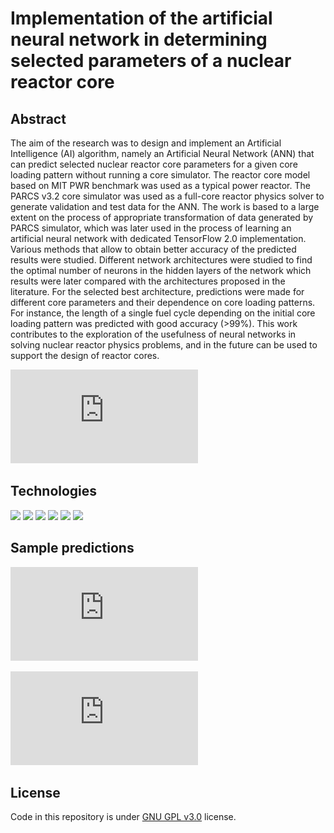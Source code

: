 # Implementation of the artificial neural network in determining selected parameters of a nuclear reactor core

## Abstract
The aim of the research was to design and implement an Artificial Intelligence (AI) algorithm, namely an Artificial Neural Network (ANN) that can predict selected 
nuclear reactor core parameters for a given core loading pattern without running a core simulator. 
The reactor core model based on MIT PWR benchmark was used as a typical power reactor. The PARCS v3.2 core simulator was used as a full-core reactor physics solver 
to generate validation and test data for the ANN. The work is based to a large extent on the process of appropriate transformation of data generated by PARCS simulator, 
which was later used in the process of learning an artificial neural network with dedicated TensorFlow 2.0 implementation. Various methods that allow to obtain better 
accuracy of the predicted results were studied. Different network architectures were studied to find the optimal number of neurons in the hidden layers of the network 
which results were later compared with the architectures proposed in the literature. For the selected best architecture, predictions were made for different core 
parameters and their dependence on core loading patterns. For instance, the length of a single fuel cycle depending on the initial core loading pattern was predicted 
with good accuracy (>99\%). This work contributes to the exploration of the usefulness of neural networks in solving nuclear reactor physics problems, and in the future 
can be used to support the design of reactor cores.  

![Core configurations](https://github.com/dazeeeed/neural-physics/blob/main/data/graphics/generated_cores.pdf)

## Technologies 
<img src="https://img.shields.io/badge/Python-FFD43B?style=for-the-badge&logo=python&logoColor=blue" /> <img src="https://img.shields.io/badge/TensorFlow-FF6F00?style=for-the-badge&logo=TensorFlow&logoColor=white" /> <img src="https://img.shields.io/badge/Numpy-777BB4?style=for-the-badge&logo=numpy&logoColor=white" />
<img src="https://img.shields.io/badge/Pandas-2C2D72?style=for-the-badge&logo=pandas&logoColor=white" /> <img src="https://img.shields.io/badge/PyCharm-000000.svg?&style=for-the-badge&logo=PyCharm&logoColor=white" /> <img src="https://img.shields.io/badge/Jupyter-F37626.svg?&style=for-the-badge&logo=Jupyter&logoColor=white" />


## Sample predictions
![Reactivity vs days](https://github.com/dazeeeed/neural-physics/blob/main/data/graphics/reactivity_vs_days.pdf)

![Cycle length](https://github.com/dazeeeed/neural-physics/blob/main/data/graphics/cycle_length.pdf)


## License
Code in this repository is under [GNU GPL v3.0](https://www.gnu.org/licenses/gpl-3.0.en.html) license.
